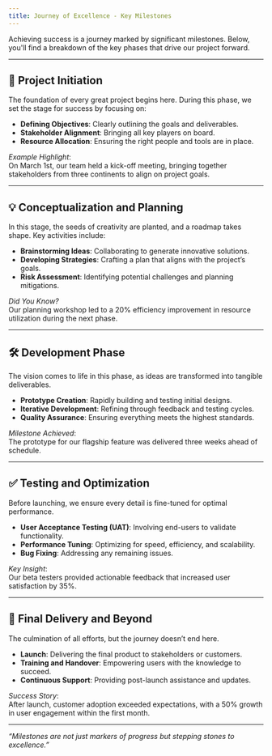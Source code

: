 ```yaml
---
title: Journey of Excellence - Key Milestones
---
```


Achieving success is a journey marked by significant milestones. Below, you'll find a breakdown of the key phases that drive our project forward.

---

## 🚀 Project Initiation

The foundation of every great project begins here. During this phase, we set the stage for success by focusing on:

- **Defining Objectives**: Clearly outlining the goals and deliverables.
- **Stakeholder Alignment**: Bringing all key players on board.
- **Resource Allocation**: Ensuring the right people and tools are in place.

*Example Highlight*:  
On March 1st, our team held a kick-off meeting, bringing together stakeholders from three continents to align on project goals.

---

## 💡 Conceptualization and Planning

In this stage, the seeds of creativity are planted, and a roadmap takes shape. Key activities include:

- **Brainstorming Ideas**: Collaborating to generate innovative solutions.
- **Developing Strategies**: Crafting a plan that aligns with the project’s goals.
- **Risk Assessment**: Identifying potential challenges and planning mitigations.

*Did You Know?*  
Our planning workshop led to a 20% efficiency improvement in resource utilization during the next phase.

---

## 🛠️ Development Phase

The vision comes to life in this phase, as ideas are transformed into tangible deliverables.

- **Prototype Creation**: Rapidly building and testing initial designs.
- **Iterative Development**: Refining through feedback and testing cycles.
- **Quality Assurance**: Ensuring everything meets the highest standards.

*Milestone Achieved*:  
The prototype for our flagship feature was delivered three weeks ahead of schedule.

---

## ✅ Testing and Optimization

Before launching, we ensure every detail is fine-tuned for optimal performance.

- **User Acceptance Testing (UAT)**: Involving end-users to validate functionality.
- **Performance Tuning**: Optimizing for speed, efficiency, and scalability.
- **Bug Fixing**: Addressing any remaining issues.

*Key Insight*:  
Our beta testers provided actionable feedback that increased user satisfaction by 35%.

---

## 🎉 Final Delivery and Beyond

The culmination of all efforts, but the journey doesn’t end here.

- **Launch**: Delivering the final product to stakeholders or customers.
- **Training and Handover**: Empowering users with the knowledge to succeed.
- **Continuous Support**: Providing post-launch assistance and updates.

*Success Story*:  
After launch, customer adoption exceeded expectations, with a 50% growth in user engagement within the first month.

---

*“Milestones are not just markers of progress but stepping stones to excellence.”*
